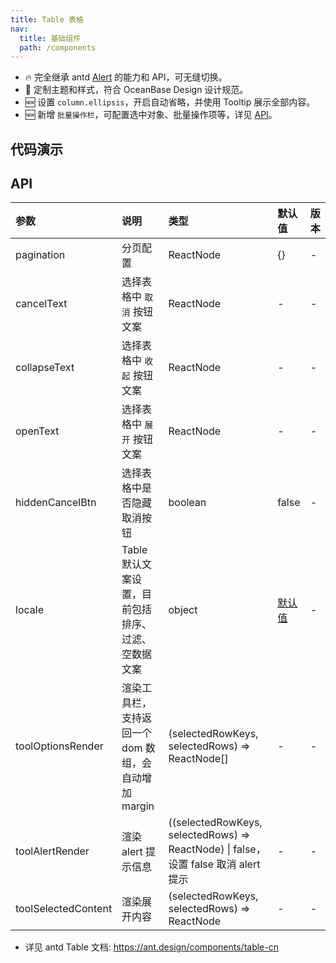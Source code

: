 ```yaml
---
title: Table 表格
nav:
  title: 基础组件
  path: /components
---
```


- 🔥 完全继承 antd [Alert](https://ant.design/components/alert-cn) 的能力和 API，可无缝切换。
- 💄 定制主题和样式，符合 OceanBase Design 设计规范。
- 🆕 设置 `column.ellipsis`，开启自动省略，并使用 Tooltip 展示全部内容。
- 🆕 新增 `批量操作栏`，可配置选中对象、批量操作项等，详见 [API](#api)。

## 代码演示

<!-- prettier-ignore -->
<code src="./demo/basic.tsx" title="基本"></code>
<code src="./demo/bordered.tsx" title="带边框" description="添加表格边框线"></code>
<code src="./demo/ellipsis.tsx" title="单元格自动省略" description="设置 `column.ellipsis` 可以让单元格内容根据宽度自动省略，并使用 Tooltip 展示全部内容。`说明`: 列头缩略暂不支持和排序筛选一起使用。"></code>
<code src="./demo/fixed-columns-header-tables.tsx" title="固定头和列"></code>
<code src="./demo/row-selection.tsx" title="选择和操作"></code>
<code src="./demo/expandable.tsx" title="可展开"></code>
<code src="./demo/nesting-tables.tsx" title="嵌套子表格"></code>
<code src="./demo/multiple-nesting-tables.tsx" title="可选择的嵌套子表格"></code>
<code src="./demo/tree-table.tsx" title="树形表格" description="当数据中有 `children` 字段时会自动展示为树形表格，如果不需要或配置为其他字段可以用 childrenColumnName 进行配置。可以通过设置 indentSize 以控制每一层的缩进宽度。"></code>
<code src="./demo/grouping-columns.tsx" title="表头分组" description="columns 可以通过嵌套 children，实现表头分组。"></code>
<code src="./demo/rowspan.tsx" title="行合并" description="通过 onCell 设置单元格属性 rowSpan，可以实现行合并。"></code>
<code src="./demo/colspan-rowspan.tsx" title="行列合并" description="表头只支持列合并，使用 column 里的 colSpan 进行设置。\n表格支持行/列合并，使用 render 里的单元格属性 colSpan 或者 rowSpan 设值为 0 时，设置的表格不会渲染。"></code>
<code src="./demo/edit-row.tsx" title="可编辑行" description="带行编辑功能的表格。"></code>
<code src="./demo/virtual.tsx" title="虚拟滚动" description="通过 `virtual` 开启虚拟滚动，要求设置 `scroll.x` 和 `scroll.y` 且必须为 number 类型。"></code>
<code src="./demo/dynamic-settings.tsx" title="动态控制表格属性" description="选择不同配置组合查看效果。"></code>
<code src="./demo/card-table.tsx" title="和 Card 组合使用"></code>
<code src="./demo/pro-card-table.tsx" title="和 ProCard 组合使用" debug></code>
<code src="./demo/empty.tsx" title="空状态"></code>

## API

| 参数 | 说明 | 类型 | 默认值 | 版本 |
| :-- | :-- | :-- | :-- | :-- |
| pagination | 分页配置 | ReactNode | {} | - |
| cancelText | 选择表格中 `取消` 按钮文案 | ReactNode | - | - |
| collapseText | 选择表格中 `收起` 按钮文案 | ReactNode | - | - |
| openText | 选择表格中 `展开` 按钮文案 | ReactNode | - | - |
| hiddenCancelBtn | 选择表格中是否隐藏取消按钮 | boolean | false | - |
| locale | Table 默认文案设置，目前包括排序、过滤、空数据文案 | object | [默认值](https://github.com/ant-design/ant-design/blob/6dae4a7e18ad1ba193aedd5ab6867e1d823e2aa4/components/locale/zh_CN.tsx#L20-L37) | - |
| toolOptionsRender | 渲染工具栏，支持返回一个 dom 数组，会自动增加 margin | (selectedRowKeys, selectedRows) => ReactNode[] | - | - |
| toolAlertRender | 渲染 alert 提示信息 | ((selectedRowKeys, selectedRows) => ReactNode) \| false，设置 false 取消 alert 提示 | - | - |
| toolSelectedContent | 渲染展开内容 | (selectedRowKeys, selectedRows) => ReactNode | - | - |

- 详见 antd Table 文档: https://ant.design/components/table-cn
